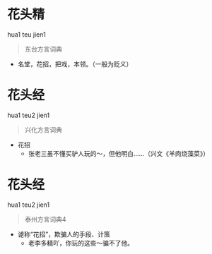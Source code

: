 # 花头精
hua1 teu jien1
> 东台方言词典
- 名堂，花招，把戏，本领。（一般为贬义）

# 花头经
hua1 teu2 jien1
> 兴化方言词典
- 花招
  - 张老三虽不懂买驴人玩的～，但他明白……（兴文《羊肉烧藻菜》）

# 花头经
hua1 teu2 jien1
> 泰州方言词典4
- 谑称“花招”，欺骗人的手段、计策
  - 老李多精吖，你玩的这些～骗不了他。
